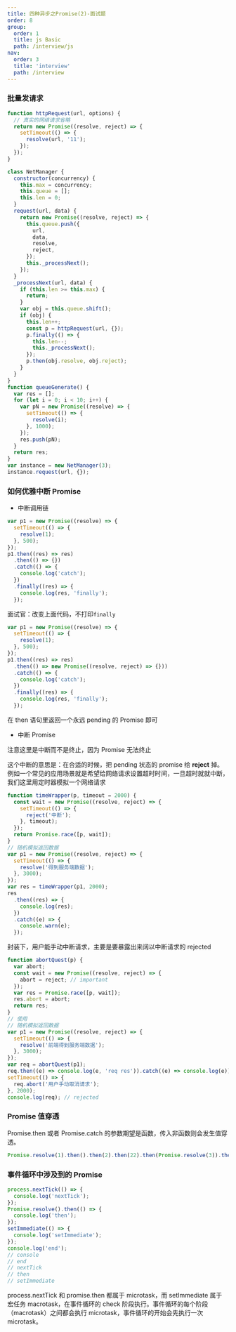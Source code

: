 ```yaml
---
title: 四种异步之Promise(2)-面试题
order: 8
group:
  order: 1
  title: js Basic
  path: /interview/js
nav:
  order: 3
  title: 'interview'
  path: /interview
---
```


### 批量发请求

```js
function httpRequest(url, options) {
  // 真实的网络请求省略
  return new Promise((resolve, reject) => {
    setTimeout(() => {
      resolve(url, '11');
    });
  });
}

class NetManager {
  constructor(concurrency) {
    this.max = concurrency;
    this.queue = [];
    this.len = 0;
  }
  request(url, data) {
    return new Promise((resolve, reject) => {
      this.queue.push({
        url,
        data,
        resolve,
        reject,
      });
      this._processNext();
    });
  }
  _processNext(url, data) {
    if (this.len >= this.max) {
      return;
    }
    var obj = this.queue.shift();
    if (obj) {
      this.len++;
      const p = httpRequest(url, {});
      p.finally(() => {
        this.len--;
        this._processNext();
      });
      p.then(obj.resolve, obj.reject);
    }
  }
}
function queueGenerate() {
  var res = [];
  for (let i = 0; i < 10; i++) {
    var pN = new Promise((resolve) => {
      setTimeout(() => {
        resolve(i);
      }, 1000);
    });
    res.push(pN);
  }
  return res;
}
var instance = new NetManager(3);
instance.request(url, {});
```

### 如何优雅中断 Promise

- 中断调用链

```js
var p1 = new Promise((resolve) => {
  setTimeout(() => {
    resolve(1);
  }, 500);
});
p1.then((res) => res)
  .then(() => {})
  .catch(() => {
    console.log('catch');
  })
  .finally((res) => {
    console.log(res, 'finally');
  });
```

面试官：改变上面代码，不打印`finally`

```js
var p1 = new Promise((resolve) => {
  setTimeout(() => {
    resolve(1);
  }, 500);
});
p1.then((res) => res)
  .then(() => new Promise((resolve, reject) => {}))
  .catch(() => {
    console.log('catch');
  })
  .finally((res) => {
    console.log(res, 'finally');
  });
```

在 then 语句里返回一个永远 pending 的 Promise 即可

- 中断 Promise

注意这里是中断而不是终止，因为 Promise 无法终止

这个中断的意思是：在合适的时候，把 pending 状态的 promise 给 **reject** 掉。例如一个常见的应用场景就是希望给网络请求设置超时时间，一旦超时就就中断，我们这里用定时器模拟一个网络请求

```js
function timeWrapper(p, timeout = 2000) {
  const wait = new Promise((resolve, reject) => {
    setTimeout(() => {
      reject('中断');
    }, timeout);
  });
  return Promise.race([p, wait]);
}
// 随机模拟返回数据
var p1 = new Promise((resolve, reject) => {
  setTimeout(() => {
    resolve('得到服务端数据');
  }, 3000);
});
var res = timeWrapper(p1, 2000);
res
  .then((res) => {
    console.log(res);
  })
  .catch((e) => {
    console.warn(e);
  });
```

封装下，用户能手动中断请求，主要是要暴露出来阔以中断请求的 rejected

```js
function abortQuest(p) {
  var abort;
  const wait = new Promise((resolve, reject) => {
    abort = reject; // important
  });
  var res = Promise.race([p, wait]);
  res.abort = abort;
  return res;
}
// 使用
// 随机模拟返回数据
var p1 = new Promise((resolve, reject) => {
  setTimeout(() => {
    resolve('前端得到服务端数据');
  }, 3000);
});
var req = abortQuest(p1);
req.then((e) => console.log(e, 'req res')).catch((e) => console.log(e));
setTimeout(() => {
  req.abort('用户手动取消请求');
}, 2000);
console.log(req); // rejected
```

### Promise 值穿透

Promise.then 或者 Promise.catch 的参数期望是函数，传入非函数则会发生值穿透。

```js
Promise.resolve(1).then().then(2).then(22).then(Promise.resolve(3)).then(console.log);
```

### 事件循环中涉及到的 Promise

```js
process.nextTick(() => {
  console.log('nextTick');
});
Promise.resolve().then(() => {
  console.log('then');
});
setImmediate(() => {
  console.log('setImmediate');
});
console.log('end');
// console
// end
// nextTick
// then
// setImmediate
```

process.nextTick 和 promise.then 都属于 microtask，而 setImmediate 属于 宏任务 macrotask，在事件循环的 check 阶段执行。事件循环的每个阶段（macrotask）之间都会执行 microtask，事件循环的开始会先执行一次 microtask。
